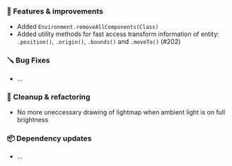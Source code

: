 ### 🚀 Features & improvements

- Added `Environment.removeAllComponents(Class)`
- Added utility methods for fast access transform information of entity: `.position()`, `.origin()`, `.bounds()` and `.moveTo()` (#202)

### 🪛 Bug Fixes

- ...

### 🧽 Cleanup & refactoring

- No more uneccessary drawing of lightmap when ambient light is on full brightness

### 📦 Dependency updates

- ...